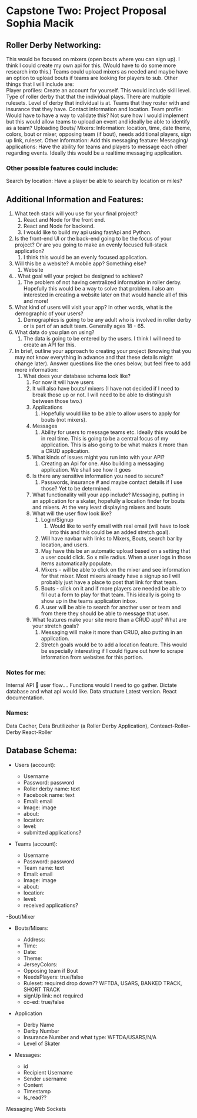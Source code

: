 # Capstone Two: Project Proposal Sophia Macik

## Roller Derby Networking:

This would be focused on mixers (open bouts where you can sign up). I think I could create my own api for this. (Would have to do some more research into this.) Teams could upload mixers as needed and maybe have an option to upload bouts if teams are looking for players to sub. 
Other things that I will include are:  
Player profiles: Create an account for yourself. This would include skill level. Type of roller derby that that the individual plays. There are multiple rulesets. Level of derby that individual is at. Teams that they roster with and insurance that they have. Contact information and location. 
Team profile: Would have to have a way to validate this? Not sure how I would implement but this would allow teams to upload an event and ideally be able to identify as a team? 
Uploading Bouts/ Mixers: Information: location, time, date theme, colors, bout or mixer, opposing team (if bout), needs additional players, sign up link, ruleset. Other information: 
Add this messaging feature: 
Messaging/ applications: Have the ability for teams and players to message each other regarding events. Ideally this  would be a realtime messaging application. 

### Other possible features could include:
Search by location:  Have a player be able to search by location or miles? 


## Additional Information and Features:
1.	What tech stack will you use for your final project? 
    1.	React and Node for the front end. 
    2. React and Node for backend. 
    2. I would like to build my api using fastApi and Python. 
2.	Is the front-end UI or the back-end going to be the focus of your project? Or are you going to make an evenly focused full-stack application?
    1.	I think this would be an evenly focused application. 
3.	Will this be a website? A mobile app? Something else?
    1.	Website 
4.	. What goal will your project be designed to achieve?
    1.	The problem of not having centralized information in roller derby. Hopefully this would be a way to solve that problem. I also am interested in creating a website later on that would handle all of this and more! 
5.	What kind of users will visit your app? In other words, what is the demographic of your users?
    1.  Demographics is going to be any adult who is involved in roller derby or is part of an adult team. Generally ages 18 - 65. 
6.	What data do you plan on using?
    1.  The data is going to be entered by the users. I think I will need to create an API for this. 
7.	In brief, outline your approach to creating your project (knowing that you may not know everything in advance and that these details might change later). Answer questions like the ones below, but feel free to add more information:
	1. What does your database schema look like?
        1. For now it will have users
        2.	It will also have bouts/ mixers  (I have not decided if I need to break those up or not. I will need to be able to distinguish between those two.)
        3.	Applications 
            1.	Hopefully would like to be able to allow users to apply for bouts (not mixers).
        4.	Messages 
            1.	Ability for users to message teams etc. Ideally this would be in real time. This is going to be a central focus of my application. This is also going to be what makes it more than a CRUD application. 
        5. What kinds of issues might you run into with your API? 
            1.	Creating an Api for one. Also building a messaging application. We shall see how it goes 
        6.	Is there any sensitive information you need to secure?
            1.	Passwords, insurance # and maybe contact details if I use those? Yet to be determined. 
        7.	What functionality will your app include? Messaging, putting in an application for a skater, hopefully a location finder for bouts and mixers. At the very least displaying mixers and bouts
        8.	What will the user flow look like?
            1. Login/Signup 
                1. Would like to verify email with real email (will have to look into this and this could be an added stretch goal). 
            2. Will have navbar with links to Mixers, Bouts, search bar by location, and users.
            3. May have this be an automatic upload based on a setting that a user could click. So x mile radius. When a user logs in those items automatically populate. 
            4. Mixers - will be able  to click on the mixer and see information for that mixer. Most mixers already have a signup so I will probably just have a place to post that link for that team. 
            5. Bouts - click  on it and if more players are needed be able to fill out a form to play for that team. This ideally is going to show up in the teams application inbox.
            6. A user will be able to search for another user or team and from there they should be able to message that user. 
        9.	What features make your site more than a CRUD app? What are your stretch goals?
            1.	Messaging will make it more than CRUD, also putting in an application. 
            2. Stretch goals would be to add a location feature. This would be especially interesting if I could figure out how to scrape information from websites for this portion.  



### Notes for me: 
Internal API  user flow…. Functions would I need to go gather. Dictate database and what api would like. Data structure
Latest version. React documentation. 

### Names: 
Data Cacher, Data Brutilizeher (a Roller Derby Application), Conteact-Roller-Derby 
React-Roller 

## Database Schema: 
-	Users (account):
    -	Username 
    -	Password: password
    -	Roller derby name: text
    -	Facebook name: text
    -	Email: email
    -	Image: image
    -	about:
    -	location:
    -	level: 
    -   submitted applications? 

-	Teams (account):
    -	Username 
    -	Password: password
    -	Team name: text
    -	Email: email
    -	Image: image
    -	about:
    -	location:
    -	level: 
    -   received applications? 

-Bout/Mixer 

-	Bouts/Mixers: 
    -	Address:
    -	Time:
    -	Date:
    -	Theme: 
    -	JerseyColors: 
    -	Opposing team if Bout
    -	NeedsPlayers: true/false
    -	Ruleset: required drop down?? WFTDA, USARS, BANKED TRACK, SHORT TRACK
    -	signUp link: not required
    -	co-ed: true/false


- 	Application
    -	Derby Name 
    -	Derby Number 
    -	Insurance Number and what type: WFTDA/USARS/N/A
    -	Level of Skater 

-	Messages: 
    -	id
    -	Recipient Username 
    -	Sender username 
    -	Content
    -	Timestamp
    -	Is_read?? 

Messaging Web Sockets 

